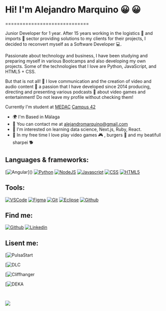 # Hi! I'm Alejandro Marquino :grinning: :grinning: 
=============================

Junior Developer for 1 year. After 15 years working in the logistics :articulated_lorry: and imports :ship: sector providing solutions to my clients for their projects, I decided to reconvert myself as a Software Developer :computer:. 

Passionate about technology and business, I have been studying and preparing myself in various Bootcamps and also developing my own projects. Some of the technologies that I love are Python, JavaScript, and HTML5 + CSS.

But that is not all! :tada: I love communication and the creation of video and audio content :movie_camera: a passion that I have developed since 2014 producing, directing and presenting various podcasts :microphone: about video games and entertainment! Do not leave my profile without checking them!

Currently I'm student at [MEDAC](https://medac.es/grado-superior/dam-grado-superior-desarrollo-de-aplicaciones-multiplataforma) [Campus 42](https://www.fundaciontelefonica.com/empleabilidad/campus-42/)

* :earth_africa: I'm Based in Málaga 
* :incoming_envelope: You can contact me at [alejandromarquino@gmail.com](mailto:alejandromarquino@gmail.com)
*  🧠  I'm interested on learning data science, Next.js, Ruby, React. 
*  :confetti_ball: In my free time I love play video games :video_game: , burgers :hamburger: and my beatifull sharpei :dog2:

## Languages & frameworks:
[![Angular]([https://img.shields.io/badge/Python-3776AB?style=for-the-badge&logo=Python&logoColor=white](https://img.shields.io/badge/Angular-DD0031?style=for-the-badge&logo=angular&logoColor=white))]()
[![Python](https://img.shields.io/badge/Python-3776AB?style=for-the-badge&logo=Python&logoColor=white)]()
[![NodeJS](https://img.shields.io/badge/NodeJS-339933?style=for-the-badge&logo=nodedotjs&logoColor=white&labelColor=101010)]()
[![Javascript](https://img.shields.io/badge/Javascript-F7DF1E?style=for-the-badge&logo=Javascript&logoColor=black)]()
[![CSS](https://img.shields.io/badge/CSS3-1572B6?style=for-the-badge&logo=css3&logoColor=white)]()
[![HTML5](https://img.shields.io/badge/HTML5-E34F26?style=for-the-badge&logo=html5&logoColor=white)]()

## Tools:
[![VSCode](https://img.shields.io/badge/vscode-007ACC?style=for-the-badge&logo=vscode&logoColor=white)]()
[![Figma](https://img.shields.io/badge/Figma-5FDED7?style=for-the-badge&logo=Figma&logoColor=black)]()
[![Git](https://img.shields.io/badge/git-F05032?style=for-the-badge&logo=git&logoColor=white)]()
[![Eclipse](https://img.shields.io/badge/Eclipse-2C2255?style=for-the-badge&logo=eclipse&logoColor=white)]()
[![Github](https://img.shields.io/badge/github-181717?style=for-the-badge&logo=github&logoColor=white)]()

## Find me:
[![Github](https://img.shields.io/badge/github-181717?style=for-the-badge&logo=Github&logoColor=white)](https://github.com/AlejandroMarquino)
[![Linkedin](https://img.shields.io/badge/Linkedin-0A66C2?style=for-the-badge&logo=linkedin&logoColor=white)](https://www.linkedin.com/in/alejandromarquinofernandez/)

## Lisent me:
[![PulsaStart](https://cuonda.com/pulsa-start)

[![DLC](https://emilcar.fm/podcast/dlc)

[![Cliffhanger](https://cuonda.com/cliffhanger)

[![DEKA](https://podcasts.apple.com/es/podcast/deka/id1607655925)

</br>

<a href="https://github.com/AlejandroMarquino/github-readme-stats"><img align="Left" src="https://github-readme-stats.vercel.app/api/top-langs/?username=AlejandroMarquino&layout=compact&theme=buefy&hide_border=true" /></a>

